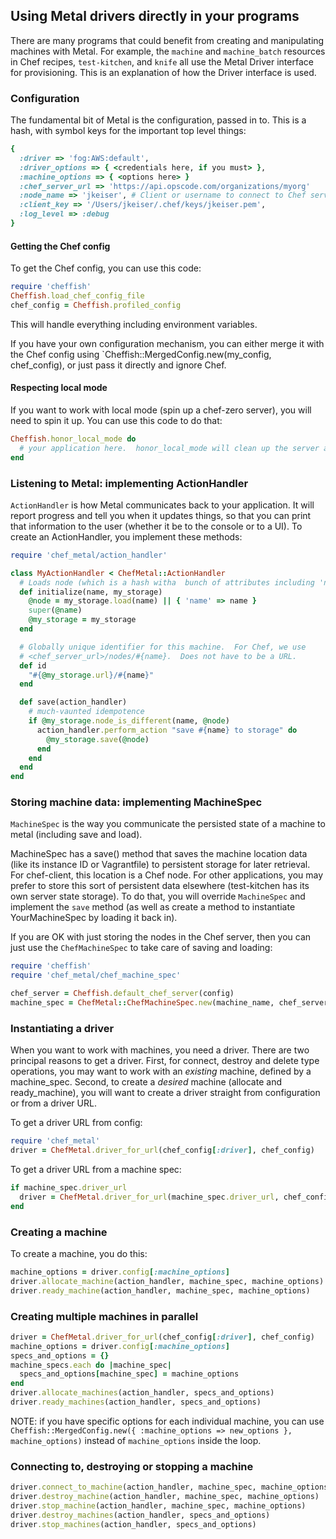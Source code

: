 ## Using Metal drivers directly in your programs

There are many programs that could benefit from creating and manipulating machines with Metal.  For example, the `machine` and `machine_batch` resources in Chef recipes, `test-kitchen`, and `knife` all use the Metal Driver interface for provisioning.  This is an explanation of how the Driver interface is used.

### Configuration

The fundamental bit of Metal is the configuration, passed in to.  This is a hash, with symbol keys for the important top level things:

```ruby
{
  :driver => 'fog:AWS:default',
  :driver_options => { <credentials here, if you must> },
  :machine_options => { <options here> }
  :chef_server_url => 'https://api.opscode.com/organizations/myorg'
  :node_name => 'jkeiser', # Client or username to connect to Chef server
  :client_key => '/Users/jkeiser/.chef/keys/jkeiser.pem',
  :log_level => :debug
}
```

#### Getting the Chef config

To get the Chef config, you can use this code:

```ruby
require 'cheffish'
Cheffish.load_chef_config_file
chef_config = Cheffish.profiled_config
```

This will handle everything including environment variables.

If you have your own configuration mechanism, you can either merge it with the Chef config using `Cheffish::MergedConfig.new(my_config, chef_config), or just pass it directly and ignore Chef.

#### Respecting local mode

If you want to work with local mode (spin up a chef-zero server), you will need to spin it up.  You can use this code to do that:

```ruby
Cheffish.honor_local_mode do
  # your application here.  honor_local_mode will clean up the server at the end of the block.
end
```

### Listening to Metal: implementing ActionHandler

`ActionHandler` is how Metal communicates back to your application. It will report progress and tell you when it updates things, so that you can print that information to the user (whether it be to the console or to a UI). To create an ActionHandler, you implement these methods:

```ruby
require 'chef_metal/action_handler'

class MyActionHandler < ChefMetal::ActionHandler
  # Loads node (which is a hash witha  bunch of attributes including 'name')
  def initialize(name, my_storage)
    @node = my_storage.load(name) || { 'name' => name }
    super(@name)
    @my_storage = my_storage
  end

  # Globally unique identifier for this machine.  For Chef, we use
  # <chef_server_url>/nodes/#{name}.  Does not have to be a URL.
  def id
    "#{@my_storage.url}/#{name}"
  end

  def save(action_handler)
    # much-vaunted idempotence
    if @my_storage.node_is_different(name, @node)
      action_handler.perform_action "save #{name} to storage" do
        @my_storage.save(@node)
      end
    end
  end
end
```

### Storing machine data: implementing MachineSpec

`MachineSpec` is the way you communicate the persisted state of a machine to metal (including save and load).

MachineSpec has a save() method that saves the machine location data (like its instance ID or Vagrantfile) to persistent storage for later retrieval. For chef-client, this location is a Chef node. For other applications, you may prefer to store this sort of persistent data elsewhere (test-kitchen has its own server state storage). To do that, you will override `MachineSpec` and implement the `save` method (as well as create a method to instantiate YourMachineSpec by loading it back in).

If you are OK with just storing the nodes in the Chef server, then you can just use the `ChefMachineSpec` to take care of saving and loading:

```ruby
require 'cheffish'
require 'chef_metal/chef_machine_spec'

chef_server = Cheffish.default_chef_server(config)
machine_spec = ChefMetal::ChefMachineSpec.new(machine_name, chef_server)
```

### Instantiating a driver

When you want to work with machines, you need a driver.  There are two principal reasons to get a driver.  First, for connect, destroy and delete type operations, you may want to work with an *existing* machine, defined by a machine_spec.  Second, to create a *desired* machine (allocate and ready_machine), you will want to create a driver straight from configuration or from a driver URL.

To get a driver URL from config:

```ruby
require 'chef_metal'
driver = ChefMetal.driver_for_url(chef_config[:driver], chef_config)
```

To get a driver URL from a machine spec:

```ruby
if machine_spec.driver_url
  driver = ChefMetal.driver_for_url(machine_spec.driver_url, chef_config)
end
```

### Creating a machine

To create a machine, you do this:

```ruby
machine_options = driver.config[:machine_options]
driver.allocate_machine(action_handler, machine_spec, machine_options)
driver.ready_machine(action_handler, machine_spec, machine_options)
```

### Creating multiple machines in parallel

```ruby
driver = ChefMetal.driver_for_url(chef_config[:driver], chef_config)
machine_options = driver.config[:machine_options]
specs_and_options = {}
machine_specs.each do |machine_spec|
  specs_and_options[machine_spec] = machine_options
end
driver.allocate_machines(action_handler, specs_and_options)
driver.ready_machines(action_handler, specs_and_options)
```

NOTE: if you have specific options for each individual machine, you can use `Cheffish::MergedConfig.new({ :machine_options => new_options }, machine_options)` instead of `machine_options` inside the loop.

### Connecting to, destroying or stopping a machine

```ruby
driver.connect_to_machine(action_handler, machine_spec, machine_options)
driver.destroy_machine(action_handler, machine_spec, machine_options)
driver.stop_machine(action_handler, machine_spec, machine_options)
driver.destroy_machines(action_handler, specs_and_options)
driver.stop_machines(action_handler, specs_and_options)
```
